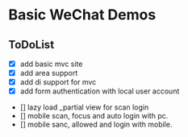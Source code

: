 # Basic WeChat Demos

## ToDoList

- [x] add basic mvc site
- [x] add area support
- [x] add di support for mvc  
- [x] add form authentication with local user account
- [] lazy load _partial view for scan login
- [] mobile scan, focus and auto login with pc.
- [] mobile sanc, allowed and login with mobile.